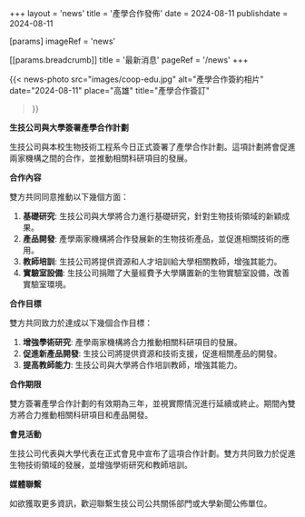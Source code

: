 +++
layout = 'news'
title = '產學合作發佈'
date = 2024-08-11
publishdate = 2024-08-11

[params]
  imageRef = 'news'

  [[params.breadcrumb]]
    title = '最新消息'
    pageRef = '/news'
+++

{{< news-photo
  src="images/coop-edu.jpg"
  alt="產學合作簽約相片"
  date="2024-08-11"
  place="高雄"
  title="產學合作簽訂"
>}}

**生技公司與大學簽署產學合作計劃**

生技公司與本校生物技術工程系今日正式簽署了產學合作計劃。這項計劃將會促進兩家機構之間的合作，並推動相關科研項目的發展。

**合作內容**

雙方共同同意推動以下幾個方面：

1. **基礎研究**: 生技公司與大學將合力進行基礎研究，針對生物技術領域的新穎成果。
2. **產品開發**: 產學兩家機構將合作發展新的生物技術產品，並促進相關技術的應用。
3. **教師培訓**: 生技公司將提供資源和人才培訓給大學相關教師，增強其能力。
4. **實驗室設備**: 生技公司捐贈了大量經費予大學購置新的生物實驗室設備，改善實驗室環境。

<!--more-->

**合作目標**

雙方共同致力於達成以下幾個合作目標：

1. **增強學術研究**: 產學兩家機構將合力推動相關科研項目的發展。
2. **促進新產品開發**: 生技公司將提供資源和技術支援，促進相關產品的開發。
3. **提高教師能力**: 生技公司與大學將合作培訓教師，增強其能力。

**合作期限**

雙方簽署產學合作計劃的有效期為三年，並視實際情況進行延續或終止。期間內雙方將合力推動相關科研項目和產品開發。

**會見活動**

生技公司代表與大學代表在正式會見中宣布了這項合作計劃。雙方共同致力於促進生物技術領域的發展，並增強學術研究和教師培訓。

**媒體聯繫**

如欲獲取更多資訊，歡迎聯繫生技公司公共關係部門或大學新聞公佈單位。
